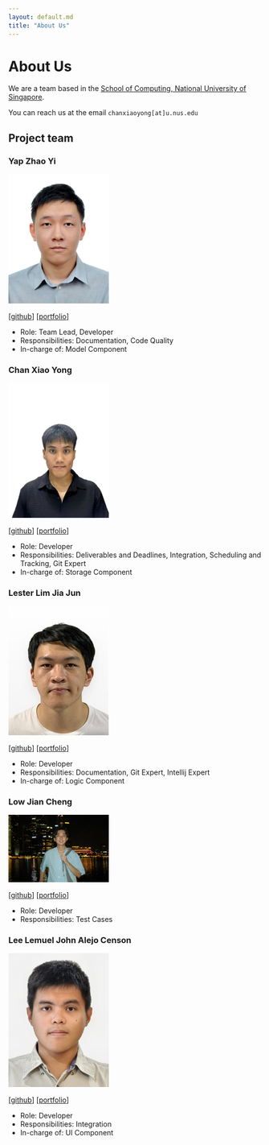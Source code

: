 ```yaml
---
layout: default.md
title: "About Us"
---
```


# About Us

We are a team based in the [School of Computing, National University of Singapore](http://www.comp.nus.edu.sg).

You can reach us at the email `chanxiaoyong[at]u.nus.edu`

## Project team

### Yap Zhao Yi

<img src="images/toxoptimism.png" width="200px">

[[github](https://github.com/ToxOptimism)]
[[portfolio](team/zhaoyi.md)]

* Role: Team Lead, Developer
* Responsibilities: Documentation, Code Quality
* In-charge of: Model Component

### Chan Xiao Yong

<img src="images/caxewhy.png" width="200px">

[[github](https://github.com/caxewhy)]
[[portfolio](team/xiaoyong.md)]

* Role: Developer
* Responsibilities: Deliverables and Deadlines, Integration, Scheduling and Tracking, Git Expert
* In-charge of: Storage Component

### Lester Lim Jia Jun

<img src="images/lesterlimjj.png" width="200px">

[[github](http://github.com/lesterlimjj)]
[[portfolio](team/lester.md)]

* Role: Developer
* Responsibilities: Documentation, Git Expert, Intellij Expert
* In-charge of: Logic Component

### Low Jian Cheng

<img src="images/jiancheng37.png" width="200px">

[[github](http://github.com/jiancheng37)] [[portfolio](team/jiancheng.md)]

* Role: Developer
* Responsibilities: Test Cases

### Lee Lemuel John Alejo Censon

<img src="images/ryuse.png" width="200px">

[[github](http://github.com/ryuse)]
[[portfolio](team/ryuse.md)]

* Role: Developer
* Responsibilities: Integration
* In-charge of: UI Component
